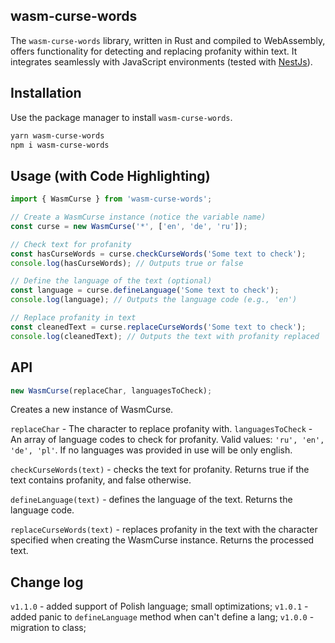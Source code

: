 ## wasm-curse-words

The `wasm-curse-words` library, written in Rust and compiled to WebAssembly, offers functionality for detecting and replacing profanity within text. It integrates seamlessly with JavaScript environments (tested with [NestJs](https://nestjs.com/)).

## Installation

Use the package manager to install `wasm-curse-words`.

```bash
yarn wasm-curse-words
npm i wasm-curse-words
```

## Usage (with Code Highlighting)

```javascript
import { WasmCurse } from 'wasm-curse-words';

// Create a WasmCurse instance (notice the variable name)
const curse = new WasmCurse('*', ['en', 'de', 'ru']);

// Check text for profanity
const hasCurseWords = curse.checkCurseWords('Some text to check');
console.log(hasCurseWords); // Outputs true or false

// Define the language of the text (optional)
const language = curse.defineLanguage('Some text to check');
console.log(language); // Outputs the language code (e.g., 'en')

// Replace profanity in text
const cleanedText = curse.replaceCurseWords('Some text to check');
console.log(cleanedText); // Outputs the text with profanity replaced
```

## API

```javascript
new WasmCurse(replaceChar, languagesToCheck);
```

Creates a new instance of WasmCurse.

`replaceChar` - The character to replace profanity with.
`languagesToCheck` - An array of language codes to check for profanity. Valid values: `'ru', 'en', 'de', 'pl'`. If no languages was provided in use will be only english.

`checkCurseWords(text)` - checks the text for profanity. Returns true if the text contains profanity, and false otherwise.

`defineLanguage(text)` - defines the language of the text. Returns the language code.

`replaceCurseWords(text)` - replaces profanity in the text with the character specified when creating the WasmCurse instance. Returns the processed text.

## Change log

`v1.1.0` - added support of Polish language; small optimizations;
`v1.0.1` - added panic to `defineLanguage` method when can't define a lang;
`v1.0.0` - migration to class;
